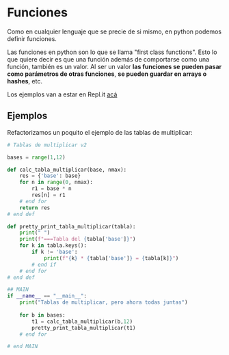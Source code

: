 # Funciones

Como en cualquier lenguaje que se precie de si mismo, en python podemos definir funciones.

Las funciones en python son lo que se llama "first class functions". Esto lo que quiere decir es que una función además de comportarse como una función, también es un valor. Al ser un valor **las funciones se pueden pasar como parámetros de otras funciones**, **se pueden guardar en arrays o hashes**, etc.

Los ejemplos van a estar en Repl.it [acá](https://replit.com/@carlosm3011/python-django-workshop?v=1)

## Ejemplos

Refactorizamos un poquito el ejemplo de las tablas de multiplicar:

```python
# Tablas de multiplicar v2

bases = range(1,12)

def calc_tabla_multiplicar(base, nmax):
	res = {'base': base}
	for n in range(0, nmax):
		r1 = base * n
		res[n] = r1
	# end for
	return res
# end def 

def pretty_print_tabla_multiplicar(tabla):
	print(" ")
	print(f"===Tabla del {tabla['base']}")
	for k in tabla.keys():
		if k != 'base':
			print(f"{k} * {tabla['base']} = {tabla[k]}")
		# end if
	# end for
# end def

## MAIN
if __name__ == "__main__":
	print("Tablas de multiplicar, pero ahora todas juntas")
	
	for b in bases:
		t1 = calc_tabla_multiplicar(b,12)
		pretty_print_tabla_multiplicar(t1)
	# end for

# end MAIN
```